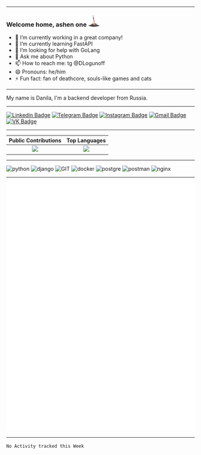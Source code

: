 -------
### Welcome home, ashen one <img src="https://raw.githubusercontent.com/DLogunoff/DLogunoff/master/bonfire.gif" width="30px" height="30px"> 


- 🔭 I’m currently working in a great company!
- 🌱 I’m currently learning FastAPI
- 🤔 I’m looking for help with GoLang
- 💬 Ask me about Python
- 📫 How to reach me: tg @DLogunoff
- 😄 Pronouns: he/him
- ⚡ Fun fact: fan of deathcore, souls-like games and cats
-------
<p>
      My name is Danila, I'm a backend developer from Russia. 
 </p>
 
-------

[![Linkedin Badge](https://img.shields.io/badge/-danilalogunov-blue?style=flat-square&logo=Linkedin&logoColor=white&link=https://www.linkedin.com/in/logunovdanila/)](https://www.linkedin.com/in/logunovdanila/)
[![Telegram Badge](https://img.shields.io/badge/-DLogunoff-blue?style=flat-square&logo=Telegram&logoColor=white&link=https://t.me/DLogunoff)](https://t.me/DLogunoff)
[![Instagram Badge](https://img.shields.io/badge/-dlogunoff-purple?style=flat-square&logo=instagram&logoColor=white&link=https://www.instagram.com/dlogunoff/)](https://www.instagram.com/dlogunoff/)
[![Gmail Badge](https://img.shields.io/badge/-danilalogunov13@gmail.com-c14438?style=flat-square&logo=Gmail&logoColor=white&link=mailto:danilalogunov13@gmail.com)](mailto:danilalogunov13@gmail.com)
[![VK Badge](https://img.shields.io/badge/-Данила&#32;Логунов-blue?style=flat-square&logo=VK&logoColor=white&link=https://vk.com/kedoow)](https://vk.com/kedoow)

-------

Public Contributions             |  Top Languages
:-------------------------:|:-------------------------:
![](https://github-readme-stats.vercel.app/api?username=DLogunoff&show_icons=true&count_private=true&bg_color=30,e96443,904e95&title_color=fff&text_color=fff)  |  ![](https://github-readme-stats.vercel.app/api/top-langs/?username=DLogunoff&layout=compact&bg_color=30,e96443,904e95&title_color=fff&text_color=fff&hide=html,css)

-------

<p>
      <img src="https://www.vectorlogo.zone/logos/python/python-icon.svg" alt="python" width="55" height="55"/>
      <img src="https://www.vectorlogo.zone/logos/djangoproject/djangoproject-icon.svg" alt="django" width="55" height="55"/>
      <img src="https://www.vectorlogo.zone/logos/git-scm/git-scm-icon.svg" alt="GIT" width="55" height="55"/> 
      <img src="https://www.vectorlogo.zone/logos/docker/docker-official.svg" alt="docker" width="60" height="50"/>
      <img src="https://www.vectorlogo.zone/logos/postgresql/postgresql-icon.svg" alt="postgre" width="45" height="55"/>
      <img src="https://www.vectorlogo.zone/logos/getpostman/getpostman-icon.svg" alt="postman" width="45" height="55"/>
      <img src="https://www.vectorlogo.zone/logos/nginx/nginx-icon.svg" alt="nginx" width="45" height="55"/>
</p>

-------

![Metrics](/github-metrics.svg)

-------
<!--START_SECTION:waka-->
```text
No Activity tracked this Week
```
<!--END_SECTION:waka-->






